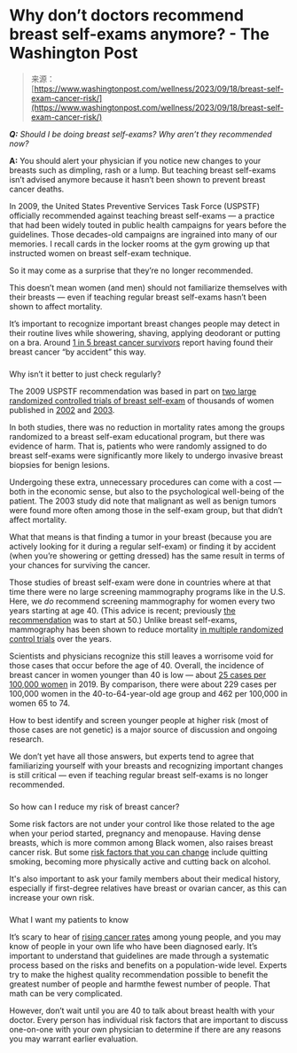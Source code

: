 <!--yml
category: 未分类
date: 2024-05-29 12:32:26
-->

# Why don’t doctors recommend breast self-exams anymore? - The Washington Post

> 来源：[https://www.washingtonpost.com/wellness/2023/09/18/breast-self-exam-cancer-risk/](https://www.washingtonpost.com/wellness/2023/09/18/breast-self-exam-cancer-risk/)

***Q:*** *Should I be doing breast self-exams? Why aren’t they recommended now?*

**A:** You should alert your physician if you notice new changes to your breasts such as dimpling, rash or a lump. But teaching breast self-exams isn’t advised anymore because it hasn’t been shown to prevent breast cancer deaths.

In 2009, the United States Preventive Services Task Force (USPSTF) officially recommended against teaching breast self-exams — a practice that had been widely touted in public health campaigns for years before the guidelines. Those decades-old campaigns are ingrained into many of our memories. I recall cards in the locker rooms at the gym growing up that instructed women on breast self-exam technique.

So it may come as a surprise that they’re no longer recommended.

This doesn’t mean women (and men) should not familiarize themselves with their breasts — even if teaching regular breast self-exams hasn’t been shown to affect mortality.

It’s important to recognize important breast changes people may detect in their routine lives while showering, shaving, applying deodorant or putting on a bra. Around [1 in 5 breast cancer survivors](https://www.ncbi.nlm.nih.gov/pmc/articles/PMC3153870/) report having found their breast cancer “by accident” this way.

### 

Why isn’t it better to just check regularly?

The 2009 USPSTF recommendation was based in part on [two large randomized controlled trials of breast self-exam](https://www.uspreventiveservicestaskforce.org/uspstf/document/final-evidence-summary9/breast-cancer-screening-2009#bootstrap-panel--12) of thousands of women published in [2002](https://pubmed.ncbi.nlm.nih.gov/12359854/) and [2003](https://pubmed.ncbi.nlm.nih.gov/14569932/).

In both studies, there was no reduction in mortality rates among the groups randomized to a breast self-exam educational program, but there was evidence of harm. That is, patients who were randomly assigned to do breast self-exams were significantly more likely to undergo invasive breast biopsies for benign lesions.

Undergoing these extra, unnecessary procedures can come with a cost — both in the economic sense, but also to the psychological well-being of the patient. The 2003 study did note that malignant as well as benign tumors were found more often among those in the self-exam group, but that didn’t affect mortality.

What that means is that finding a tumor in your breast (because you are actively looking for it during a regular self-exam) or finding it by accident (when you’re showering or getting dressed) has the same result in terms of your chances for surviving the cancer.

Those studies of breast self-exam were done in countries where at that time there were no large screening mammography programs like in the U.S. Here, we *do* recommend screening mammography for women every two years starting at age 40\. (This advice is recent; previously [the recommendation](https://www.washingtonpost.com/wellness/2023/05/09/mammogram-age-40-breast-cancer-screening/?itid=lk_inline_manual_19) was to start at 50.) Unlike breast self-exams, mammography has been shown to reduce mortality [in multiple randomized control trials](https://www.uspreventiveservicestaskforce.org/uspstf/draft-recommendation/breast-cancer-screening-adults#bootstrap-panel--8) over the years.

Scientists and physicians recognize this still leaves a worrisome void for those cases that occur before the age of 40\. Overall, the incidence of breast cancer in women younger than 40 is low — about [25 cases per 100,000 women](https://seer.cancer.gov/statistics-network/explorer/application.html?site=55&data_type=1&graph_type=2&compareBy=sex&chk_sex_3=3&rate_type=2&race=1&age_range=122&stage=101&advopt_precision=1&advopt_show_ci=on&hdn_view=1&advopt_show_apc=on&advopt_display=1) in 2019\. By comparison, there were about 229 cases per 100,000 women in the 40-to-64-year-old age group and 462 per 100,000 in women 65 to 74.

How to best identify and screen younger people at higher risk (most of those cases are not genetic) is a major source of discussion and ongoing research.

We don’t yet have all those answers, but experts tend to agree that familiarizing yourself with your breasts and recognizing important changes is still critical — even if teaching regular breast self-exams is no longer recommended.

### 

So how can I reduce my risk of breast cancer?

Some risk factors are not under your control like those related to the age when your period started, pregnancy and menopause. Having dense breasts, which is more common among Black women, also raises breast cancer risk. But some [risk factors that you can change](https://www.cdc.gov/cancer/breast/basic_info/risk_factors.htm) include quitting smoking, becoming more physically active and cutting back on alcohol.

It's also important to ask your family members about their medical history, especially if first-degree relatives have breast or ovarian cancer, as this can increase your own risk.

### 

What I want my patients to know

It’s scary to hear of [rising cancer rates](https://www.washingtonpost.com/wellness/2023/08/22/breast-cancer-young-women-increase/?itid=lk_inline_manual_30) among young people, and you may know of people in your own life who have been diagnosed early. It’s important to understand that guidelines are made through a systematic process based on the risks and benefits on a population-wide level. Experts try to make the highest quality recommendation possible to benefit the greatest number of people and harmthe fewest number of people. That math can be very complicated.

However, don’t wait until you are 40 to talk about breast health with your doctor. Every person has individual risk factors that are important to discuss one-on-one with your own physician to determine if there are any reasons you may warrant earlier evaluation.